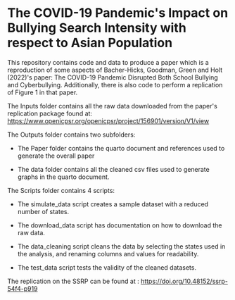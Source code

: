 # The COVID-19 Pandemic's Impact on Bullying Search Intensity with respect to Asian Population

This repository contains code and data to produce a paper which is a reproduction of some aspects of Bacher-Hicks, Goodman, Green and Holt (2022)'s paper: The COVID-19 Pandemic Disrupted Both School Bullying and Cyberbullying. Additionally, there is also code to perform a replication of Figure 1 in that paper.

The Inputs folder contains all the raw data downloaded from the paper's replication package found at: <https://www.openicpsr.org/openicpsr/project/156901/version/V1/view>

The Outputs folder contains two subfolders:

-   The Paper folder contains the quarto document and references used to generate the overall paper

-   The data folder contains all the cleaned csv files used to generate graphs in the quarto document.

The Scripts folder contains 4 scripts:

-   The simulate_data script creates a sample dataset with a reduced number of states.

-   The download_data script has documentation on how to download the raw data.

-   The data_cleaning script cleans the data by selecting the states used in the analysis, and renaming columns and values for readability.

-   The test_data script tests the validity of the cleaned datasets.

The replication on the SSRP can be found at : <https://doi.org/10.48152/ssrp-54f4-p919>
